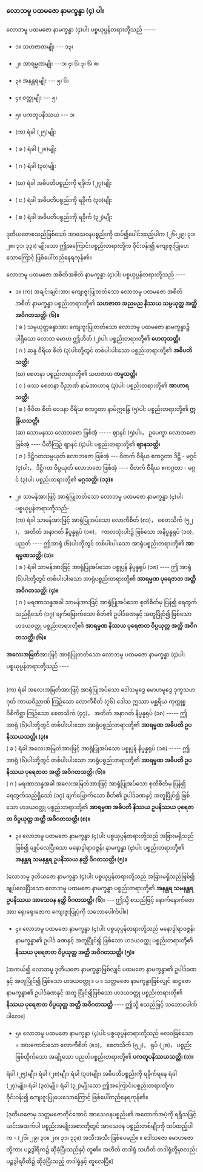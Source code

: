 ### လောဘမူ ပထမဇော နာမက္ခန္ဓာ (၄) ပါး

လောဘမူ ပထမဇော နာမက္ခန္ဓာ (၄)ပါး ပစ္စယုပ္ပန်တရားတို့သည် -----

- ၁။ သဟဇာတမျိုး --- ၁၃၊
- ၂။ အာရမ္မဏမျိုး ---၁၊ ၄၊ ၆၊ ၃၊ ၆၊ ၈၊
- ၃။ အနန္တရမျိုး --- ၅၊ ၆၊
- ၄။ ဝတ္ထုမျိုး --- ၅၊
- ၅။ ပကတူပနိဿယ --- ၁၊

- (က) ရံခါ (၂၅)မျိုး
- ( ခ ) ရံခါ (၂၈)မျိုး
- ( ဂ ) ရံခါ (၃၀)မျိုး
- (ဃ) ရံခါ အဓိပတိပစ္စည်းကို ရခိုက် (၂၇)မျိုး
- ( င ) ရံခါ အဓိပတိပစ္စည်းကို ရခိုက် (၃၀)မျိုး
- ( စ ) ရံခါ အဓိပတိပစ္စည်းကို ရခိုက် (၃၂)မျိုး

ဒုတိယဇောစသည်ဖြစ်သော် အာသေဝနပစ္စည်းကို ထပ်၍ပေါင်းထည့်ပါက (၂၆၊၂၉၊ ၃၁၊၂၈၊ ၃၁၊ ၃၃။) မျိုးသော ဤအကြောင်းပစ္စည်းတရားတို့က ဝိုင်းဝန်း၍ ကျေးဇူးပြုပေးသောကြောင့် ဖြစ်ပေါ်တည်နေရကုန်၏။

လောဘမူ ပထမဇော အစိတ်အစိတ် နာမက္ခန္ဓာ (၄)ပါး ပစ္စယုပ္ပန်တရားတို့သည် ----

- ၁။ (က) အချင်းချင်းအား ကျေးဇူးပြုတတ်သော လောဘမူ ပထမဇော အစိတ်အစိတ် နာမက္ခန္ဓာ ပစ္စည်းတရားတို့၏ **သဟဇာတ အညမည နိဿယ သမ္ပယုတ္တ အတ္ထိ အဝိဂတသတ္တိ၊ (၆)။**
<br>( ခ ) သမ္ပယုတ္တခန္ဓာအား ကျေးဇူးပြုတတ်သော လောဘမူ ပထမဇော နာမက္ခန္ဓာ၌ ပါရှိသော လောဘ မောဟ ဤဟိတ် (၂)ပါး ပစ္စည်းတရားတို့၏ **ဟေတုသတ္တိ၊**
<br>( ဂ ) ဆန္ဒ ဝီရိယ စိတ် (၃)ပါးတို့တွင် တစ်ပါးပါးသော ပစ္စည်းတရားတို့၏ **အဓိပတိသတ္တိ၊**
<br>(ဃ) စေတနာ ပစ္စည်းတရားတို့၏ သဟဇာတ **ကမ္မသတ္တိ၊**
<br>( င ) ဖဿ စေတနာ ဝိညာဏ် နာမ်အာဟာရ (၃)ပါး ပစ္စည်းတရားတို့၏ **အာဟာရသတ္တိ၊**
<br>( စ ) ဇီဝိတ စိတ် ဝေဒနာ ဝီရိယ ဧကဂ္ဂတာ နာမ်ဣန္ဒြေ (၅)ပါး ပစ္စည်းတရားတို့၏ **ဣန္ဒြိယသတ္တိ၊**
<br>(ဆ) သောမနဿ လောဘဇော ဖြစ်အံ့ ----- ဈာနင် (၅)ပါး， ဥပေက္ခာ လောဘဇော ဖြစ်အံ့ ---- ပီတိကြဉ် ဈာနင် (၄)ပါး ပစ္စည်းတရားတို့၏ **ဈာနသတ္တိ၊**
<br>( ဇ ) ဒိဋ္ဌိဂတသမ္ပယုတ် လောဘဇော ဖြစ်အံ့ --- ဝိတက် ဝီရိယ ဧကဂ္ဂတာ ဒိဋ္ဌိ - မဂ္ဂင် (၄)ပါး， ဒိဋ္ဌိဂတ ဝိပ္ပယုတ် လောဘဇော ဖြစ်အံ့ ---- ဝိတက် ဝီရိယ ဧကဂ္ဂတာ - မဂ္ဂင် (၃)ပါး ပစ္စည်းတရားတို့၏ **မဂ္ဂသတ္တိ၊ (၁၃)။**

- ၂။ သာမန်အားဖြင့် အာရုံပြုတတ်သော လောဘမူ ပထမဇော နာမက္ခန္ဓာ (၄)ပါး ပစ္စယုပ္ပန်တရားတို့သည်-
<br>(က) ရံခါ သာမန်အားဖြင့် အာရုံပြုအပ်သော လောကီစိတ် (၈၁)， စေတသိက် (၅၂ )， အတိတ် အနာဂတ် နိပ္ဖန္နရုပ် (၁၈)， ကာလသုံးပါး၌ ဖြစ်သော အနိပ္ဖန္နရုပ် (၁၀)， ပညတ် ---- ဤအာရုံ (၆)ပါးတို့တွင် တစ်ပါးပါးသော အာရုံပစ္စည်းတရားတို့၏ **အာရမ္မဏသတ္တိ၊ (၁)။**
<br>( ခ ) ရံခါ သာမန်အားဖြင့် အာရုံပြုအပ်သော ပစ္စုပ္ပန် နိပ္ဖန္နရုပ် (၁၈) ---- ဤ အာရုံ (၆)ပါးတို့တွင် တစ်ပါးပါးသော အာရုံပစ္စည်းတရားတို့၏ **အာရမ္မဏ ပုရေဇာတ အတ္ထိ အဝိဂတသတ္တိ၊ (၄)။**
<br>( ဂ ) မရဏာသန္နအခါ သာမန်အားဖြင့် အာရုံပြုအပ်သော စုတိစိတ်မှ ပြန်၍ ရေတွက်သည်ရှိသော် (၁၇) ချက်မြောက်သော စိတ်၏ ဥပါဒ်ခဏနှင့် အတူပြိုင်၍ ဖြစ်သော ဟဒယဝတ္ထု ပစ္စည်းတရားတို့၏ **အာရမ္မဏ နိဿယ ပုရေဇာတ ဝိပ္ပယုတ္တ အတ္ထိ အဝိဂတသတ္တိ၊ (၆)။**

**အလေးအမြတ်**အားဖြင့် အာရုံပြုတတ်သော လောဘမူ ပထမဇော နာမက္ခန္ဓာ (၄)ပါး ပစ္စယုပ္ပန်တရားတို့သည် ----

<br>(က) ရံခါ အလေးအမြတ်အားဖြင့် အာရုံပြုအပ်သော ဒေါသမူဒွေ မောဟမူဒွေ ဒုက္ခသဟဂုတ် ကာယဝိညာဏ် ကြဉ်သော လောကီစိတ် (၇၆) ဒေါသ ဣဿာ မစ္ဆရိယ ကုက္ကုစ္စ ဝိစိကိစ္ဆာ ကြဉ်သော စေတသိက် (၄၇)， အတိတ် အနာဂတ် နိပ္ဖန္နရုပ် (၁၈) ----- ဤအာရုံ (၆)ပါးတို့တွင် တစ်ပါးပါးသော အာရုံပစ္စည်းတရားတို့၏ **အာရမ္မဏ အဓိပတိ ဥပနိဿယသတ္ထိ၊ (၃)။**
<br>( ခ ) ရံခါ အလေးအမြတ်အားဖြင့် အာရုံပြုအပ်သော ပစ္စုပ္ပန် နိပ္ဖန္နရုပ် (၁၈) ----- ဤအာရုံ (၆)ပါးတို့တွင် တစ်ပါးပါးသော အာရုံပစ္စည်းတရားတို့၏ **အာရမ္မဏ အဓိပတိ ဥပနိဿယ ပုရေဇာတ အတ္ထိ အဝိဂတသတ္တိ၊ (၆)။**
<br>( ဂ ) မရဏာသန္နအခါ အလေးအမြတ်အားဖြင့် အာရုံပြုအပ်သော စုတိစိတ်မှ ပြန်၍ ရေတွက်သည်ရှိသော် (၁၇) ချက်မြောက်သော စိတ်၏ ဥပါဒ်ခဏနှင့် အတူပြိုင်၍ ဖြစ်သော ဟဒယဝတ္ထု ပစ္စည်းတရားတို့၏ **အာရမ္မဏ အဓိပတိ နိဿယ ဥပနိဿယ ပုရေဇာတ ဝိပ္ပယုတ္တ အတ္ထိ အဝိဂတသတ္တိ၊ (၈)။**

- ၃။ လောဘမူ ပထမဇော နာမက္ခန္ဓာ (၄)ပါး ပစ္စယုပ္ပန်တရားတို့သည် အခြားမရှိသည်ဖြစ်၍ ချုပ်လေပြီးသော မနောဒွါရာဝဇ္ဇန်း နာမက္ခန္ဓာ (၄)ပါး ပစ္စည်းတရားတို့၏ **အနန္တရ သမနန္တရ ဥပနိဿယ နတ္ထိ ဝိဂတသတ္တိ၊ (၅)။**

[လောဘမူ ဒုတိယဇော နာမက္ခန္ဓာ (၄)ပါး ပစ္စယုပ္ပန်တရားတို့သည် အခြားမရှိသည်ဖြစ်၍ ချုပ်လေပြီးသော လောဘမူ ပထမဇော နာမက္ခန္ဓာ ပစ္စည်းတရားတို့၏ **အနန္တရ သမနန္တရ ဥပနိဿယ အာသေဝန နတ္ထိ ဝိဂတသတ္တိ၊ (၆)**။ --- 
ဤသို့ စသည်ဖြင့် နောက်နောက်ဇောအား ရှေးရှေးဇောက ကျေးဇူးပြုပုံကို သဘောပေါက်ပါ။]

- ၄။ လောဘမူ ပထမဇော နာမက္ခန္ဓာ (၄)ပါး ပစ္စယုပ္ပန်တရားတို့သည် မနောဒွါရာဝဇ္ဇန်း နာမက္ခန္ဓာ၏ ဥပါဒ် ခဏနှင့် အတူပြိုင်၍ ဖြစ်သော ဟဒယဝတ္ထု ပစ္စည်းတရားတို့၏ **နိဿယ ပုရေဇာတ ဝိပ္ပယုတ္တ အတ္ထိ အဝိဂတသတ္တိ၊ (၅)။**

[အကယ်၍ လောဘမူ ဒုတိယဇော နာမက္ခန္ဓာဖြစ်လျှင် ပထမဇော နာမက္ခန္ဓာ၏ ဥပါဒ်ခဏနှင့် အတူပြိုင်၍ ဖြစ်သော ဟဒယဝတ္ထု ။ ပ ။ သတ္တမဇော နာမက္ခန္ဓာဖြစ်လျှင် ဆဋ္ဌဇော နာမက္ခန္ဓာ၏ ဥပါဒ်ခဏနှင့် အတူ ပြိုင်၍ဖြစ်သော ဟဒယဝတ္ထု ပစ္စည်းတရားတို့၏ **နိဿယ ပုရေဇာတ ဝိပ္ပယုတ္တ အတ္ထိ အဝိဂတသတ္တိ** ---- ဤသို့ စသည်ဖြင့် သဘောပေါက်ပါလေ။]

- ၅။ လောဘမူ ပထမဇော နာမက္ခန္ဓာ (၄)ပါး ပစ္စယုပ္ပန်တရားတို့သည် ဗလဝဖြစ်သော = အားကောင်းသော လောကီစိတ် (၈၁)， စေတသိက် (၅၂)， ရုပ် (၂၈)， ပစ္စည်းဖြစ်ထိုက်သော အချို့သော ပညတ်ပစ္စည်းတရားတို့၏ **ပကတူပနိဿယသတ္တိ၊ (၁)။**

ရံခါ (၂၅)မျိုး၊ ရံခါ (၂၈)မျိုး၊ ရံခါ (၃၀)မျိုး၊ အဓိပတိပစ္စည်းကို ရခိုက်ရနေ ရံခါ (၂၇)မျိုး၊ ရံခါ (၃၀)မျိုး၊ ရံခါ (၃၂)မျိုးသော ဤအကြောင်းပစ္စည်းတရားတို့က ဝိုင်းဝန်း၍ ကျေးဇူးပြုပေးသောကြောင့် ဖြစ်ပေါ်တည်နေရကုန်၏။

[ဒုတိယဇောမှ သတ္တမဇောတိုင်အောင် အာသေဝနပစ္စည်း၏ အထောက်အပံ့ကို ရရှိသဖြင့် ယင်းအထက်ပါ ပစ္စည်းအမျိုးအစားတို့တွင် အာသေဝန ပစ္စည်းတစ်မျိုးကို ထပ်ထည့်ပါက - (၂၆၊ ၂၉၊ ၃၁။ ၂၈၊ ၃၁၊ ၃၃။) အသီးအသီး ဖြစ်ပေမည်။ ။ 
ဒေါသဇော မောဟဇောတို့ကား ပဉ္စဒွါရိက၌ ဆိုခဲ့ပြီးသည်နှင့် တူ၏။ 
အဟိတ် တဒါရုံ သဟိတ် တဒါရုံတို့မှာလည်း ပဉ္စဒွါရဝီထိ၌ ဆိုခဲ့ပြီးသည့် တဒါရုံနှင့် တူလေပြီ။]